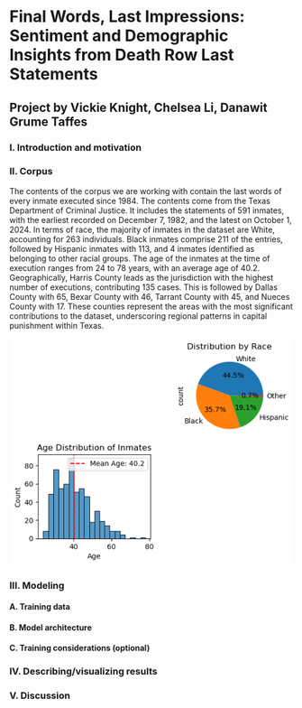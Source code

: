 # Final Words, Last Impressions: Sentiment and Demographic Insights from Death Row Last Statements
## Project by Vickie Knight, Chelsea Li, Danawit Grume Taffes

### I. Introduction and motivation
### II. Corpus
The contents of the corpus we are working with contain the last words of every inmate executed since 1984. The contents come from the Texas Department of Criminal Justice. It includes the statements of 591 inmates, with the earliest recorded on December 7, 1982, and the latest on October 1, 2024. In terms of race, the majority of inmates in the dataset are White, accounting for 263 individuals. Black inmates comprise 211 of the entries, followed by Hispanic inmates with 113, and 4 inmates identified as belonging to other racial groups. The age of the inmates at the time of execution ranges from 24 to 78 years, with an average age of 40.2. Geographically, Harris County leads as the jurisdiction with the highest number of executions, contributing 135 cases. This is followed by Dallas County with 65, Bexar County with 46, Tarrant County with 45, and Nueces County with 17. These counties represent the areas with the most significant contributions to the dataset, underscoring regional patterns in capital punishment within Texas.

![Pie chart of inmate race demographics and bar graph of inmate age distribution](img/image-1.png)

### III. Modeling
#### A. Training data
#### B. Model architecture
#### C. Training considerations (optional)
### IV. Describing/visualizing results
### V. Discussion
